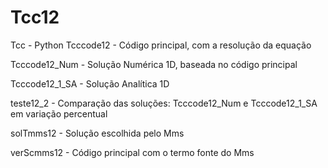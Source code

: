 # Tcc12

Tcc - Python
Tcccode12 - Código principal, com a resolução da equação

Tcccode12_Num - Solução Numérica 1D, baseada no código principal

Tcccode12_1_SA - Solução Analítica 1D

teste12_2 - Comparação das soluções: Tcccode12_Num e Tcccode12_1_SA em variação percentual

solTmms12 - Solução escolhida pelo Mms

verScmms12 - Código principal com o termo fonte do Mms
